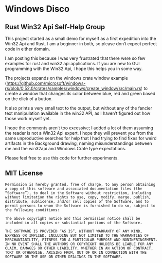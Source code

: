 # Windows Disco

## Rust Win32 Api Self-Help Group

This project started as a small demo for myself as a first expedition into the Win32 Api and Rust. I am a beginner in both, so please don’t expect perfect code in either domain.

I am posting this because I was very frustrated that there were so few examples for rust and win32 api applications. If you are new to GUI programming with the Win32 Api, I hope this helps you in some way. 

The projects expands on the windows crate window example (https://github.com/microsoft/windows-rs/blob/0.52.0/crates/samples/windows/create_window/src/main.rs) to create a window that changes its color between blue, red and green based on the click of a button. 

It also prints a very small text to the output, but without any of the fancier text manipulation available in the win32 API, as I haven’t figured out how those work myself yet. 

I hope the comments aren’t too excessive; I added a lot of them assuming the reader is not a Win32 Api expert. I hope they will prevent you from the same unproductive searches for help that I had trying to find fixes for weird artifacts in the Background drawing, naming misunderstandings between me and the win32api and Windows Crate type expectations.

Please feel free to use this code for further experiments.

## MIT License
```
Permission is hereby granted, free of charge, to any person obtaining a copy of this software and associated documentation files (the “Software”), to deal in the Software without restriction, including without limitation the rights to use, copy, modify, merge, publish, distribute, sublicense, and/or sell copies of the Software, and to permit persons to whom the Software is furnished to do so, subject to the following conditions:

The above copyright notice and this permission notice shall be included in all copies or substantial portions of the Software.

THE SOFTWARE IS PROVIDED “AS IS”, WITHOUT WARRANTY OF ANY KIND, EXPRESS OR IMPLIED, INCLUDING BUT NOT LIMITED TO THE WARRANTIES OF MERCHANTABILITY, FITNESS FOR A PARTICULAR PURPOSE AND NONINFRINGEMENT. IN NO EVENT SHALL THE AUTHORS OR COPYRIGHT HOLDERS BE LIABLE FOR ANY CLAIM, DAMAGES OR OTHER LIABILITY, WHETHER IN AN ACTION OF CONTRACT, TORT OR OTHERWISE, ARISING FROM, OUT OF OR IN CONNECTION WITH THE SOFTWARE OR THE USE OR OTHER DEALINGS IN THE SOFTWARE. 
```